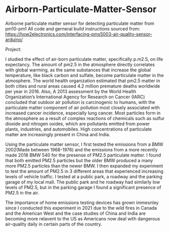 # Airborn-Particulate-Matter-Sensor
Airborne particulate matter sensor for detecting particulate matter from pm10-pm1
All code and gerneral build instructions sourced from: https://how2electronics.com/interfacing-pms5003-air-quality-sensor-arduino/

Project:

I studied the effect of air-born particulate matter, specifically p.m2.5, on life expectancy. The amount of pm2.5 in the atmosphere directly correlates with global warming, as the same substances that increase the global temperature, like black carbon and sulfate, become particulate matter in the atmosphere. The world health organization estimated that pm2.5 matter in both cities and rural areas caused 4.2 million premature deaths worldwide per year in 2016. Also, A 2013 assessment by the World Health Organization’s International Agency for Research on Cancer (IARC) concluded that outdoor air pollution is carcinogenic to humans, with the particulate matter component of air pollution most closely associated with increased cancer incidence, especially lung cancer. Most particles form in the atmosphere as a result of complex reactions of chemicals such as sulfur dioxide and nitrogen oxides, which are pollutants emitted from power plants, industries, and automobiles. High concentrations of particulate matter are increasingly present in China and India.

Using the particulate matter sensor, I first tested the emissions from a BMW 2002(Made between 1968-1976) and the emissions from a more recently made 2018 BMW 540 for the presense of PM2.5 particulate matter. I found that both emitted  PM2.5 particles but the older BMW produced a many more PM2.5 particles than the newer BMW. I then expanded my experiment to test the amount of PM2.5 in 3 different areas that experienced increasing levels of vehicle traffic. I tested at a public park, a roadway and the parking garage of my local mall. The public park and he roadway had similarly low levels of PM2.5, but in the parking garage I found a significant presence of PM2.5 in the air.

The importance of home emissions testing devices has grown immesnley since I conducted this experiment in 2021 due to the wild fires in Canada and the American West and the case studies of China and India are becoming more relavent to the US as Americans now deal with dangerous air-quality daily in certain parts of the country.
